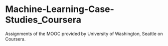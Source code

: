 # Machine-Learning-Case-Studies_Coursera
Assignments of the MOOC provided by University of Washington, Seattle on Coursera.
